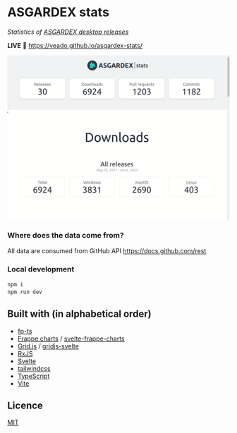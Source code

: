 # ASGARDEX stats

_Statistics of [ASGARDEX desktop releases](https://github.com/thorchain/asgardex-electron/releases)_

**LIVE** :eyes: https://veado.github.io/asgardex-stats/

![Preview](./preview.gif)

### Where does the data come from?

All data are consumed from GitHub API https://docs.github.com/rest

### Local development

```bash
npm i
npm run dev
```

## Built with (in alphabetical order)

- [fp-ts](https://gcanti.github.io/fp-ts/)
- [Frappe charts](https://frappe.io/charts) / [svelte-frappe-charts](https://github.com/himynameisdave/svelte-frappe-charts)
- [Grid.js](https://gridjs.io) / [gridjs-svelte](https://github.com/iamyuu/gridjs-svelte)
- [RxJS](https://rxjs.dev)
- [Svelte](https://svelte.dev)
- [tailwindcss](https://tailwindcss.com)
- [TypeScript](https://www.typescriptlang.org/)
- [Vite](https://vitejs.dev/)

## Licence

[MIT](./LICENSE)
